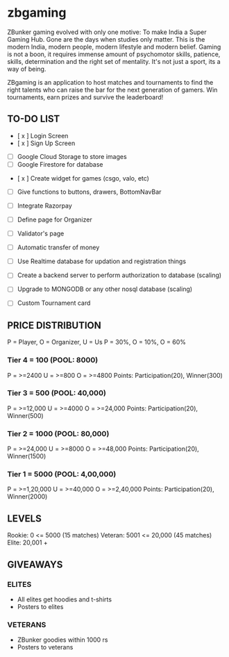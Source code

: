 # zbgaming

ZBunker gaming evolved with only one motive: To make India a Super Gaming Hub. Gone are the days when studies only matter. This is the modern India, modern people, modern lifestyle and modern belief. Gaming is not a boon, it requires immense amount of psychomotor skills, patience, skills, determination and the right set of mentality. It's not just a sport, its a way of being.

ZBgaming is an application to host matches and tournaments to find the right talents who can raise the bar for the next generation of gamers. Win tournaments, earn prizes and survive the leaderboard!

## TO-DO LIST
- [ x ] Login Screen
- [ x ] Sign Up Screen
- [ ] Google Cloud Storage to store images
- [ ] Google Firestore for database
- [ x ] Create widget for games (csgo, valo, etc)
- [ ] Give functions to buttons, drawers, BottomNavBar
- [ ] Integrate Razorpay
- [ ] Define page for Organizer
- [ ] Validator's page
- [ ] Automatic transfer of money
- [ ] Use Realtime database for updation and registration things
- [ ] Create a backend server to perform authorization to database (scaling)
- [ ] Upgrade to MONGODB or any other nosql database (scaling)
- [ ] Custom Tournament card


## PRICE DISTRIBUTION

P = Player, O = Organizer, U = Us
P = 30%, O = 10%, O = 60%

### Tier 4 = 100 (POOL: 8000)
P = >=2400
U = >=800
O = >=4800
Points: Participation(20), Winner(300)

### Tier 3 = 500 (POOL: 40,000)
P = >=12,000
U = >=4000
O = >=24,000
Points: Participation(20), Winner(500)

### Tier 2 = 1000 (POOL: 80,000)
P = >=24,000
U = >=8000
O = >=48,000
Points: Participation(20), Winner(1500)

### Tier 1 = 5000 (POOL: 4,00,000)
P = >=1,20,000
U = >=40,000
O = >=2,40,000
Points: Participation(20), Winner(2000)

## LEVELS
Rookie: 0 <= 5000 (15 matches)
Veteran: 5001 <= 20,000 (45 matches)
Elite:  20,001 +

## GIVEAWAYS

### ELITES
- All elites get hoodies and t-shirts
- Posters to elites

### VETERANS
- ZBunker goodies within 1000 rs
- Posters to veterans